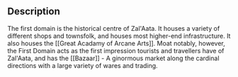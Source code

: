 ## Description
The first domain is the historical centre of Zal'Aata. It houses a variety of different shops and townsfolk, and houses most higher-end infrastructure. It also houses the [[Great Acadamy of Arcane Arts]]. Moat notably, however, the First Domain acts as the first impression tourists and travellers have of Zal'Aata, and has the [[Bazaar]] - A ginormous market along the cardinal directions with a large variety of wares and trading.

